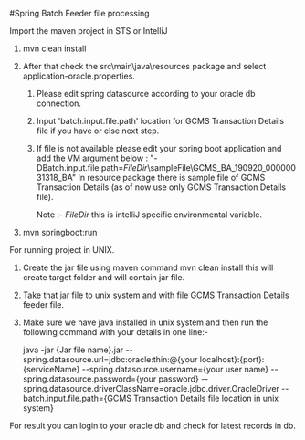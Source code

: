 #Spring Batch Feeder file processing

Import the maven project in STS or IntelliJ

1. mvn clean install

2. After that check the src\main\java\resources package and select application-oracle.properties.
    1. Please edit spring datasource according to your oracle db connection.
    2. Input 'batch.input.file.path' location for GCMS Transaction Details file if you have or else next step.
    3. If file is not available please edit your spring boot application and add the VM argument below : 
            "-DBatch.input.file.path=$FileDir$\sampleFile\GCMS_BA_190920_00000031318_BA"
       In resource package there is sample file of GCMS Transaction Details (as of now use only GCMS Transaction Details file).
       
       Note :- $FileDir$ this is intelliJ specific environmental variable.
        
3. mvn springboot:run

For running project in UNIX.
1. Create the jar file using maven command mvn clean install this will create target folder and will contain jar file.
2. Take that jar file to unix system and with file GCMS Transaction Details feeder file.
3. Make sure we have java installed in unix system and then run the following command with your details in one line:- 

    java -jar {Jar file name}.jar
    --spring.datasource.url=jdbc:oracle:thin:@{your localhost}:{port}:{serviceName}
    --spring.datasource.username={your user name}
    --spring.datasource.password={your password}
    --spring.datasource.driverClassName=oracle.jdbc.driver.OracleDriver
    --batch.input.file.path={GCMS Transaction Details file location in unix system}
    
For result you can login to your oracle db and check for latest records in db.